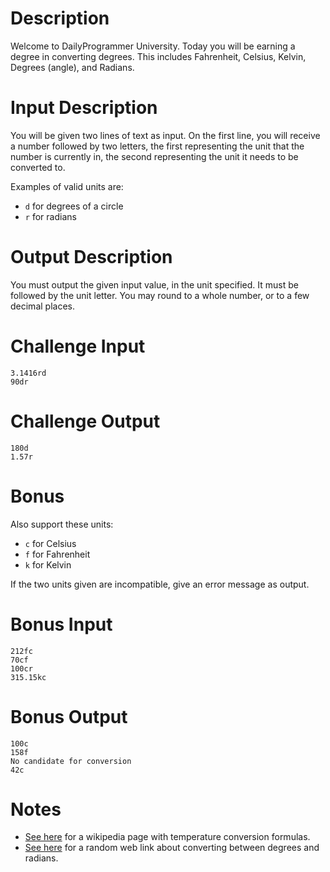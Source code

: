 # Description

Welcome to DailyProgrammer University. Today you will be earning a degree
in converting degrees. This includes Fahrenheit, Celsius, Kelvin,
Degrees (angle), and Radians.

# Input Description

You will be given two lines of text as input. On the first line, you will
receive a number followed by two letters, the first representing the unit
that the number is currently in, the second representing the unit it needs
to be converted to.

Examples of valid units are:

* `d` for degrees of a circle
* `r` for radians

# Output Description

You must output the given input value, in the unit specified. It must be
followed by the unit letter. You may round to a whole number, or to a few
decimal places.

# Challenge Input

    3.1416rd
    90dr

# Challenge Output

    180d
    1.57r

# Bonus

Also support these units:

* `c` for Celsius
* `f` for Fahrenheit
* `k` for Kelvin

If the two units given are incompatible, give an error message as output.

# Bonus Input

    212fc
    70cf
    100cr
    315.15kc

# Bonus Output

    100c
    158f
    No candidate for conversion
    42c

# Notes

* [See here](https://en.wikipedia.org/wiki/Conversion_of_units_of_temperature)
  for a wikipedia page with temperature conversion formulas.
* [See here](http://www.teacherschoice.com.au/maths_library/angles/angles.htm)
  for a random web link about converting between degrees and radians.
